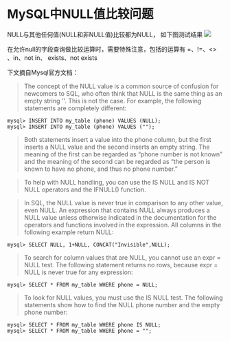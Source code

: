 # MySQL中NULL值比较问题

NULL与其他任何值(NULL和非NULL值)比较都为NULL， 如下图测试结果
![](https://cdn.ltar.com/wp-content/uploads/2019/03/null_compare.png)

在允许null的字段查询做比较运算时，需要特殊注意，包括的运算有 =、!=、<> 、in、not in、 exists、not exists

下文摘自Mysql官方文档：


> The concept of the NULL value is a common source of confusion for newcomers to SQL, who often think that NULL is the same thing as an empty string ''. This is not the case. For example, the following statements are completely different:

```
mysql> INSERT INTO my_table (phone) VALUES (NULL);
mysql> INSERT INTO my_table (phone) VALUES ("");
```

> Both statements insert a value into the phone column, but the first inserts a NULL value and the second inserts an empty string. The meaning of the first can be regarded as “phone number is not known” and the meaning of the second can be regarded as “the person is known to have no phone, and thus no phone number.”

> To help with NULL handling, you can use the IS NULL and IS NOT NULL operators and the IFNULL() function.

> In SQL, the NULL value is never true in comparison to any other value, even NULL. An expression that contains NULL always produces a NULL value unless otherwise indicated in the documentation for the operators and functions involved in the expression. All columns in the following example return NULL:

```
mysql> SELECT NULL, 1+NULL, CONCAT("Invisible",NULL);
```

> To search for column values that are NULL, you cannot use an expr = NULL test. The following statement returns no rows, because expr = NULL is never true for any expression:

```
mysql> SELECT * FROM my_table WHERE phone = NULL;
```

> To look for NULL values, you must use the IS NULL test. The following statements show how to find the NULL phone number and the empty phone number:

```
mysql> SELECT * FROM my_table WHERE phone IS NULL;
mysql> SELECT * FROM my_table WHERE phone = "";
```
